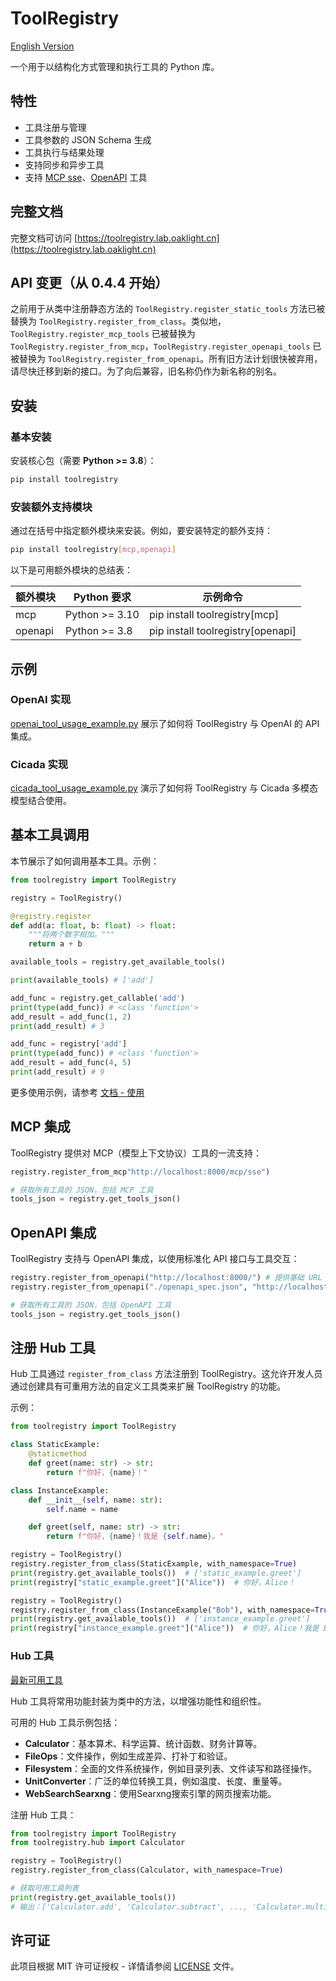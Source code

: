 # ToolRegistry

[English Version](README_en.md)

一个用于以结构化方式管理和执行工具的 Python 库。

## 特性

- 工具注册与管理
- 工具参数的 JSON Schema 生成
- 工具执行与结果处理
- 支持同步和异步工具
- 支持 [MCP sse](https://toolregistry.lab.oaklight.cn/mcp.html)、[OpenAPI](https://toolregistry.lab.oaklight.cn/openapi.html) 工具

## 完整文档

完整文档可访问 [https://toolregistry.lab.oaklight.cn](https://toolregistry.lab.oaklight.cn)

## API 变更（从 0.4.4 开始）

之前用于从类中注册静态方法的 `ToolRegistry.register_static_tools` 方法已被替换为 `ToolRegistry.register_from_class`。类似地，`ToolRegistry.register_mcp_tools` 已被替换为 `ToolRegistry.register_from_mcp`，`ToolRegistry.register_openapi_tools` 已被替换为 `ToolRegistry.register_from_openapi`。所有旧方法计划很快被弃用，请尽快迁移到新的接口。为了向后兼容，旧名称仍作为新名称的别名。

## 安装

### 基本安装

安装核心包（需要 **Python >= 3.8**）：

```bash
pip install toolregistry
```

### 安装额外支持模块

通过在括号中指定额外模块来安装。例如，要安装特定的额外支持：

```bash
pip install toolregistry[mcp,openapi]
```

以下是可用额外模块的总结表：

| 额外模块 | Python 要求    | 示例命令                          |
| -------- | -------------- | --------------------------------- |
| mcp      | Python >= 3.10 | pip install toolregistry[mcp]     |
| openapi  | Python >= 3.8  | pip install toolregistry[openapi] |

## 示例

### OpenAI 实现

[openai_tool_usage_example.py](examples/openai_tool_usage_example.py) 展示了如何将 ToolRegistry 与 OpenAI 的 API 集成。

### Cicada 实现

[cicada_tool_usage_example.py](examples/cicada_tool_usage_example.py) 演示了如何将 ToolRegistry 与 Cicada 多模态模型结合使用。

## 基本工具调用

本节展示了如何调用基本工具。示例：

```python
from toolregistry import ToolRegistry

registry = ToolRegistry()

@registry.register
def add(a: float, b: float) -> float:
    """将两个数字相加。"""
    return a + b

available_tools = registry.get_available_tools()

print(available_tools) # ['add']

add_func = registry.get_callable('add')
print(type(add_func)) # <class 'function'>
add_result = add_func(1, 2)
print(add_result) # 3

add_func = registry['add']
print(type(add_func)) # <class 'function'>
add_result = add_func(4, 5)
print(add_result) # 9
```

更多使用示例，请参考 [文档 - 使用](https://toolregistry.lab.oaklight.cn/usage.html)

## MCP 集成

ToolRegistry 提供对 MCP（模型上下文协议）工具的一流支持：

```python
registry.register_from_mcp"http://localhost:8000/mcp/sse")

# 获取所有工具的 JSON，包括 MCP 工具
tools_json = registry.get_tools_json()
```

## OpenAPI 集成

ToolRegistry 支持与 OpenAPI 集成，以使用标准化 API 接口与工具交互：

```python
registry.register_from_openapi("http://localhost:8000/") # 提供基础 URL
registry.register_from_openapi("./openapi_spec.json", "http://localhost/") # 提供本地 OpenAPI 规范文件和基础 URL

# 获取所有工具的 JSON，包括 OpenAPI 工具
tools_json = registry.get_tools_json()
```

## 注册 Hub 工具

Hub 工具通过 `register_from_class` 方法注册到 ToolRegistry。这允许开发人员通过创建具有可重用方法的自定义工具类来扩展 ToolRegistry 的功能。

示例：

```python
from toolregistry import ToolRegistry

class StaticExample:
    @staticmethod
    def greet(name: str) -> str:
        return f"你好，{name}！"

class InstanceExample:
    def __init__(self, name: str):
        self.name = name

    def greet(self, name: str) -> str:
        return f"你好，{name}！我是 {self.name}。"

registry = ToolRegistry()
registry.register_from_class(StaticExample, with_namespace=True)
print(registry.get_available_tools())  # ['static_example.greet']
print(registry["static_example.greet"]("Alice"))  # 你好，Alice！

registry = ToolRegistry()
registry.register_from_class(InstanceExample("Bob"), with_namespace=True)
print(registry.get_available_tools())  # ['instance_example.greet']
print(registry["instance_example.greet"]("Alice"))  # 你好，Alice！我是 Bob。
```

### Hub 工具

[最新可用工具](src/toolregistry/hub/)

Hub 工具将常用功能封装为类中的方法，以增强功能性和组织性。

可用的 Hub 工具示例包括：

- **Calculator**：基本算术、科学运算、统计函数、财务计算等。
- **FileOps**：文件操作，例如生成差异、打补丁和验证。
- **Filesystem**：全面的文件系统操作，例如目录列表、文件读写和路径操作。
- **UnitConverter**：广泛的单位转换工具，例如温度、长度、重量等。
- **WebSearchSearxng**：使用Searxng搜索引擎的网页搜索功能。

注册 Hub 工具：

```python
from toolregistry import ToolRegistry
from toolregistry.hub import Calculator

registry = ToolRegistry()
registry.register_from_class(Calculator, with_namespace=True)

# 获取可用工具列表
print(registry.get_available_tools())
# 输出：['Calculator.add', 'Calculator.subtract', ..., 'Calculator.multiply', ...]
```

## 许可证

此项目根据 MIT 许可证授权 - 详情请参阅 [LICENSE](LICENSE) 文件。

